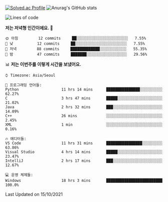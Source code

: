 

<!--
**PungwonLee/PungwonLee** is a ✨ _special_ ✨ repository because its `README.md` (this file) appears on your GitHub profile.

Here are some ideas to get you started:

- 🔭 I’m currently working on ...
- 🌱 I’m currently learning ...
- 👯 I’m looking to collaborate on ...
- 🤔 I’m looking for help with ...
- 💬 Ask me about ...
- 📫 How to reach me: ...
- 😄 Pronouns: ...
- ⚡ Fun fact: ...
-->
[![Solved.ac Profile](http://mazassumnida.wtf/api/v2/generate_badge?boj=vnddnjs00)](https://solved.ac/vnddnjs00/)
![Anurag's GitHub stats](https://github-readme-stats.vercel.app/api?username=PungwonLee&show_icons=true&theme=radical)
<!--START_SECTION:waka-->
![Lines of code](https://img.shields.io/badge/%EC%A0%80%EB%8A%94%20%EC%97%AC%ED%83%9C%EA%B9%8C%EC%A7%80%20-75495%20%EC%A4%84%EC%9D%98%20%EC%BD%94%EB%93%9C%EB%A5%BC%20%EC%9E%91%EC%84%B1%ED%96%88%EC%96%B4%EC%9A%94.-blue)

**저는 저녁형 인간이에요. 🦉** 

```text
🌞 아침         12 commits     ██░░░░░░░░░░░░░░░░░░░░░░░   7.55% 
🌆 낮　         12 commits     ██░░░░░░░░░░░░░░░░░░░░░░░   7.55% 
🌃 저녁         88 commits     █████████████░░░░░░░░░░░░   55.35% 
🌙 밤　         47 commits     ███████░░░░░░░░░░░░░░░░░░   29.56%

```


📊 **저는 이번주를 이렇게 시간을 보냈어요.** 

```text
⌚︎ Timezone: Asia/Seoul

💬 프로그래밍 언어들: 
Python                   11 hrs 14 mins      ███████████████░░░░░░░░░░   62.27% 
C                        3 hrs 47 mins       █████░░░░░░░░░░░░░░░░░░░░   21.02% 
Java                     2 hrs 32 mins       ███░░░░░░░░░░░░░░░░░░░░░░   14.09% 
C++                      26 mins             ░░░░░░░░░░░░░░░░░░░░░░░░░   2.45% 
XML                      1 min               ░░░░░░░░░░░░░░░░░░░░░░░░░   0.16%

🔥 에디터들: 
VS Code                  11 hrs 31 mins      ████████████████░░░░░░░░░   63.86% 
Visual Studio            4 hrs 14 mins       █████░░░░░░░░░░░░░░░░░░░░   23.47% 
IntelliJ                 2 hrs 17 mins       ███░░░░░░░░░░░░░░░░░░░░░░   12.67%

💻 운영 체제들: 
Windows                  18 hrs 3 mins       █████████████████████████   100.0%

```


 Last Updated on 15/10/2021
<!--END_SECTION:waka-->
